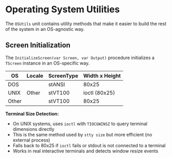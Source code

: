 # Operating System Utilities

The `OSUtils` unit contains utility methods that make it easier to build the rest of the system in an OS-agnostic way.

## Screen Initialization

The `InitializeScreen(var Screen, var Output)` procedure initializes a `TScreen` instance in an OS-specific way.

| OS    | Locale | ScreenType | Width x Height    |
| ----- | ------ | ---------- | ----------------- |
| DOS   |        | stANSI     | 80x25             |
| UNIX  | Other  | stVT100    | ioctl (80x25)     |
| Other |        | stVT100    | 80x25             |

**Terminal Size Detection:**

- On UNIX systems, uses `ioctl` with `TIOCGWINSZ` to query terminal dimensions directly
- This is the same method used by `stty size` but more efficient (no external process)
- Falls back to 80x25 if `ioctl` fails or stdout is not connected to a terminal
- Works in real interactive terminals and detects window resize events
